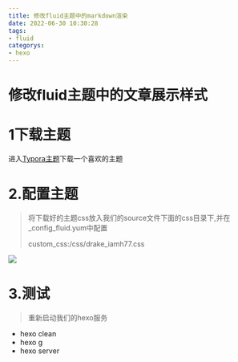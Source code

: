 ```yaml
---
title: 修改fluid主题中的markdown渲染
date: 2022-06-30 10:30:28
tags: 
- fluid
categorys: 
- hexo
---
```


# 修改fluid主题中的文章展示样式

# 1下载主题

进入[Typora主题](http://theme.typora.io/)下载一个喜欢的主题

# 2.配置主题

> 将下载好的主题css放入我们的source文件下面的css目录下,并在_config_fluid.yum中配置
>
> custom_css:/css/drake_iamh77.css 

![](https://hexo-blog-repo.oss-cn-hangzhou.aliyuncs.com/blog-pic-repo/202206301041871.png)



# 3.测试

> 重新启动我们的hexo服务

- hexo clean
- hexo g
- hexo server
